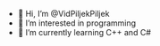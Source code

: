 - 👋 Hi, I’m @VidPiljekPiljek
- 👀 I’m interested in programming
- 🌱 I’m currently learning C++ and C#

